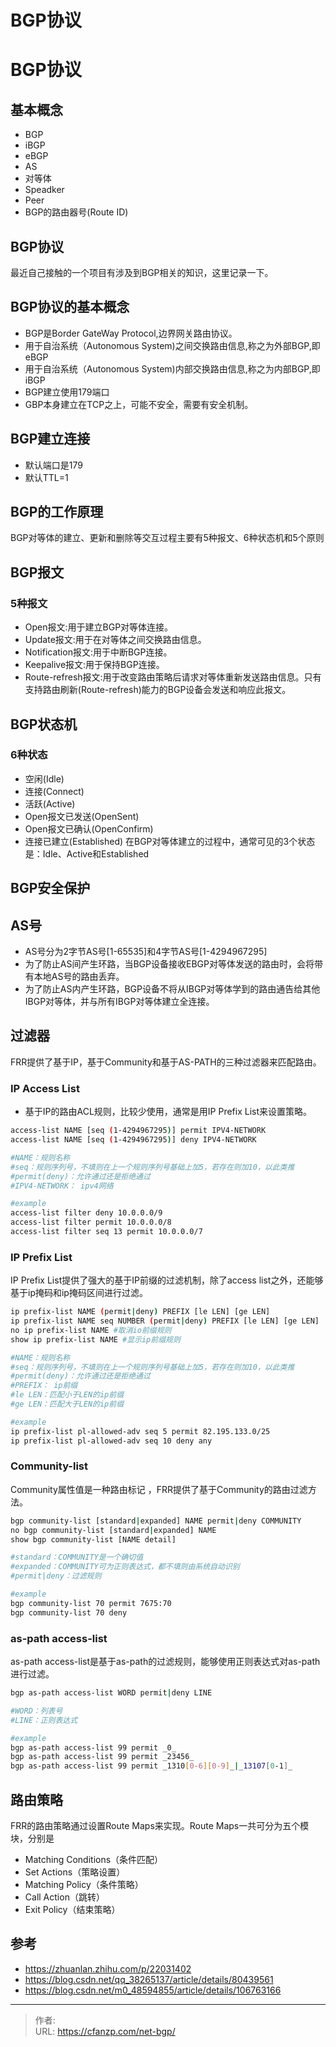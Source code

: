 # BGP协议


<!--more-->
# BGP协议
## 基本概念
- BGP
- iBGP
- eBGP
- AS
- 对等体
- Speadker
- Peer
- BGP的路由器号(Route ID)

## BGP协议
最近自己接触的一个项目有涉及到BGP相关的知识，这里记录一下。

## BGP协议的基本概念
- BGP是Border GateWay Protocol,边界网关路由协议。
- 用于自治系统（Autonomous System)之间交换路由信息,称之为外部BGP,即eBGP
- 用于自治系统（Autonomous System)内部交换路由信息,称之为内部BGP,即iBGP
- BGP建立使用179端口
- GBP本身建立在TCP之上，可能不安全，需要有安全机制。

## BGP建立连接
- 默认端口是179
- 默认TTL=1

## BGP的工作原理
BGP对等体的建立、更新和删除等交互过程主要有5种报文、6种状态机和5个原则

## BGP报文
### 5种报文
- Open报文:用于建立BGP对等体连接。
- Update报文:用于在对等体之间交换路由信息。
- Notification报文:用于中断BGP连接。
- Keepalive报文:用于保持BGP连接。
- Route-refresh报文:用于改变路由策略后请求对等体重新发送路由信息。只有支持路由刷新(Route-refresh)能力的BGP设备会发送和响应此报文。

## BGP状态机
### 6种状态
- 空闲(Idle)
- 连接(Connect)
- 活跃(Active)
- Open报文已发送(OpenSent)
- Open报文已确认(OpenConfirm)
- 连接已建立(Established)
在BGP对等体建立的过程中，通常可见的3个状态是：Idle、Active和Established

## BGP安全保护

## AS号
- AS号分为2字节AS号[1-65535]和4字节AS号[1-4294967295]
- 为了防止AS间产生环路，当BGP设备接收EBGP对等体发送的路由时，会将带有本地AS号的路由丢弃。
- 为了防止AS内产生环路，BGP设备不将从IBGP对等体学到的路由通告给其他IBGP对等体，并与所有IBGP对等体建立全连接。

## 过滤器
FRR提供了基于IP，基于Community和基于AS-PATH的三种过滤器来匹配路由。
### IP Access List
- 基于IP的路由ACL规则，比较少使用，通常是用IP Prefix List来设置策略。
```bash
access-list NAME [seq (1-4294967295)] permit IPV4-NETWORK
access-list NAME [seq (1-4294967295)] deny IPV4-NETWORK

#NAME：规则名称
#seq：规则序列号，不填则在上一个规则序列号基础上加5，若存在则加10，以此类推
#permit(deny)：允许通过还是拒绝通过
#IPV4-NETWORK： ipv4网络

#example
access-list filter deny 10.0.0.0/9
access-list filter permit 10.0.0.0/8
access-list filter seq 13 permit 10.0.0.0/7
```

### IP Prefix List
IP Prefix List提供了强大的基于IP前缀的过滤机制，除了access list之外，还能够基于ip掩码和ip掩码区间进行过滤。
```bash
ip prefix-list NAME (permit|deny) PREFIX [le LEN] [ge LEN]
ip prefix-list NAME seq NUMBER (permit|deny) PREFIX [le LEN] [ge LEN]
no ip prefix-list NAME #取消io前缀规则
show ip prefix-list NAME #显示ip前缀规则

#NAME：规则名称
#seq：规则序列号，不填则在上一个规则序列号基础上加5，若存在则加10，以此类推
#permit(deny)：允许通过还是拒绝通过
#PREFIX： ip前缀
#le LEN：匹配小于LEN的ip前缀
#ge LEN：匹配大于LEN的ip前缀

#example
ip prefix-list pl-allowed-adv seq 5 permit 82.195.133.0/25
ip prefix-list pl-allowed-adv seq 10 deny any
```

### Community-list
Community属性值是一种路由标记 ，FRR提供了基于Community的路由过滤方法。
```bash
bgp community-list [standard|expanded] NAME permit|deny COMMUNITY
no bgp community-list [standard|expanded] NAME
show bgp community-list [NAME detail]

#standard：COMMUNITY是一个确切值
#expanded：COMMUNITY可为正则表达式，都不填则由系统自动识别
#permit|deny：过滤规则

#example
bgp community-list 70 permit 7675:70
bgp community-list 70 deny
```
### as-path access-list
as-path access-list是基于as-path的过滤规则，能够使用正则表达式对as-path进行过滤。
```bash
bgp as-path access-list WORD permit|deny LINE

#WORD：列表号
#LINE：正则表达式

#example
bgp as-path access-list 99 permit _0_
bgp as-path access-list 99 permit _23456_
bgp as-path access-list 99 permit _1310[0-6][0-9]_|_13107[0-1]_
```

## 路由策略
FRR的路由策略通过设置Route Maps来实现。Route Maps一共可分为五个模块，分别是
- Matching Conditions（条件匹配）
- Set Actions（策略设置）
- Matching Policy（条件策略）
- Call Action（跳转）
- Exit Policy（结束策略）

## 参考
- https://zhuanlan.zhihu.com/p/22031402
- https://blog.csdn.net/qq_38265137/article/details/80439561
- https://blog.csdn.net/m0_48594855/article/details/106763166


---

> 作者:   
> URL: https://cfanzp.com/net-bgp/  

